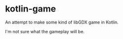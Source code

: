 # kotlin-game

An attempt to make some kind of libGDX game in Kotlin.

I'm not sure what the gameplay will be.
